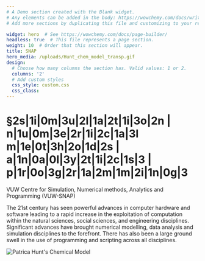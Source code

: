 ```yaml
---
# A Demo section created with the Blank widget.
# Any elements can be added in the body: https://wowchemy.com/docs/writing-markdown-latex/
# Add more sections by duplicating this file and customizing to your requirements.

widget: hero  # See https://wowchemy.com/docs/page-builder/
headless: true  # This file represents a page section.
weight: 10  # Order that this section will appear.
title: SNAP
hero_media: /uploads/Hunt_chem_model_transp.gif
design:
  # Choose how many columns the section has. Valid values: 1 or 2.
  columns: '2'
  # Add custom styles
  css_style: custom.css
  css_class:
---
```


# §2s|1i|0m|3u|2l|1a|2t|1i|3o|2n | n|1u|0m|3e|2r|1i|2c|1a|3l m|1e|0t|3h|2o|1d|2s |  a|1n|0a|0l|3y|2t|1i|2c|1s|3 | p|1r|0o|3g|2r|1a|2m|1m|2i|1n|0g|3

VUW Centre for Simulation, Numerical methods, Analytics and Programming (VUW-SNAP)


The 21st century has seen powerful advances in computer hardware and software leading to a rapid increase in the exploitation of computation within the natural sciences, social sciences, and engineering disciplines. Significant advances have brought numerical modelling, data analysis and simulation disciplines to the forefront. There has also been a large ground swell in the use of programming and scripting across all disciplines.



 ![Patrica Hunt's Chemical Model](/uploads/Hunt_chem_model_transp.gif)